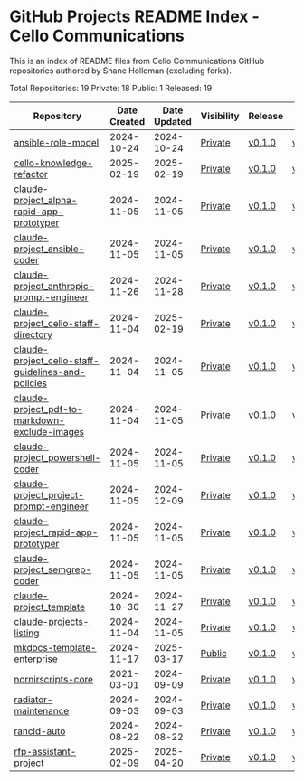 # GitHub Projects README Index - Cello Communications

This is an index of README files from Cello Communications GitHub repositories authored by Shane Holloman (excluding forks).

Total Repositories: 19 Private: 18 Public: 1 Released: 19

| Repository | Date Created | Date Updated | Visibility | Release | Tags |
|------------|--------------|--------------|------------|---------|------|
| [ansible-role-model](./ansible-role-model-readme.md) | 2024-10-24 | 2024-10-24 | [Private](https://github.com/CelloCommunications/ansible-role-model) | [v0.1.0](https://github.com/CelloCommunications/ansible-role-model/releases/tag/v0.1.0) | [v0.1.0](https://github.com/CelloCommunications/ansible-role-model/releases/tag/v0.1.0) |
| [cello-knowledge-refactor](./cello-knowledge-refactor-readme.md) | 2025-02-19 | 2025-02-19 | [Private](https://github.com/CelloCommunications/cello-knowledge-refactor) | [v0.1.0](https://github.com/CelloCommunications/cello-knowledge-refactor/releases/tag/v0.1.0) | [v0.1.0](https://github.com/CelloCommunications/cello-knowledge-refactor/releases/tag/v0.1.0) |
| [claude-project_alpha-rapid-app-prototyper](./claude-project_alpha-rapid-app-prototyper-readme.md) | 2024-11-05 | 2024-11-05 | [Private](https://github.com/CelloCommunications/claude-project_alpha-rapid-app-prototyper) | [v0.1.0](https://github.com/CelloCommunications/claude-project_alpha-rapid-app-prototyper/releases/tag/v0.1.0) | [v0.1.0](https://github.com/CelloCommunications/claude-project_alpha-rapid-app-prototyper/releases/tag/v0.1.0) |
| [claude-project_ansible-coder](./claude-project_ansible-coder-readme.md) | 2024-11-05 | 2024-11-05 | [Private](https://github.com/CelloCommunications/claude-project_ansible-coder) | [v0.1.0](https://github.com/CelloCommunications/claude-project_ansible-coder/releases/tag/v0.1.0) | [v0.1.0](https://github.com/CelloCommunications/claude-project_ansible-coder/releases/tag/v0.1.0) |
| [claude-project_anthropic-prompt-engineer](./claude-project_anthropic-prompt-engineer-readme.md) | 2024-11-26 | 2024-11-28 | [Private](https://github.com/CelloCommunications/claude-project_anthropic-prompt-engineer) | [v0.1.0](https://github.com/CelloCommunications/claude-project_anthropic-prompt-engineer/releases/tag/v0.1.0) | [v0.1.0](https://github.com/CelloCommunications/claude-project_anthropic-prompt-engineer/releases/tag/v0.1.0) |
| [claude-project_cello-staff-directory](./claude-project_cello-staff-directory-readme.md) | 2024-11-04 | 2025-02-19 | [Private](https://github.com/CelloCommunications/claude-project_cello-staff-directory) | [v0.1.0](https://github.com/CelloCommunications/claude-project_cello-staff-directory/releases/tag/v0.1.0) | [v0.1.0](https://github.com/CelloCommunications/claude-project_cello-staff-directory/releases/tag/v0.1.0) |
| [claude-project_cello-staff-guidelines-and-policies](./claude-project_cello-staff-guidelines-and-policies-readme.md) | 2024-11-04 | 2024-11-05 | [Private](https://github.com/CelloCommunications/claude-project_cello-staff-guidelines-and-policies) | [v0.1.0](https://github.com/CelloCommunications/claude-project_cello-staff-guidelines-and-policies/releases/tag/v0.1.0) | [v0.1.0](https://github.com/CelloCommunications/claude-project_cello-staff-guidelines-and-policies/releases/tag/v0.1.0) |
| [claude-project_pdf-to-markdown-exclude-images](./claude-project_pdf-to-markdown-exclude-images-readme.md) | 2024-11-04 | 2024-11-05 | [Private](https://github.com/CelloCommunications/claude-project_pdf-to-markdown-exclude-images) | [v0.1.0](https://github.com/CelloCommunications/claude-project_pdf-to-markdown-exclude-images/releases/tag/v0.1.0) | [v0.1.0](https://github.com/CelloCommunications/claude-project_pdf-to-markdown-exclude-images/releases/tag/v0.1.0) |
| [claude-project_powershell-coder](./claude-project_powershell-coder-readme.md) | 2024-11-05 | 2024-11-05 | [Private](https://github.com/CelloCommunications/claude-project_powershell-coder) | [v0.1.0](https://github.com/CelloCommunications/claude-project_powershell-coder/releases/tag/v0.1.0) | [v0.1.0](https://github.com/CelloCommunications/claude-project_powershell-coder/releases/tag/v0.1.0) |
| [claude-project_project-prompt-engineer](./claude-project_project-prompt-engineer-readme.md) | 2024-11-05 | 2024-12-09 | [Private](https://github.com/CelloCommunications/claude-project_project-prompt-engineer) | [v0.1.0](https://github.com/CelloCommunications/claude-project_project-prompt-engineer/releases/tag/v0.1.0) | [v0.1.0](https://github.com/CelloCommunications/claude-project_project-prompt-engineer/releases/tag/v0.1.0) |
| [claude-project_rapid-app-prototyper](./claude-project_rapid-app-prototyper-readme.md) | 2024-11-05 | 2024-11-05 | [Private](https://github.com/CelloCommunications/claude-project_rapid-app-prototyper) | [v0.1.0](https://github.com/CelloCommunications/claude-project_rapid-app-prototyper/releases/tag/v0.1.0) | [v0.1.0](https://github.com/CelloCommunications/claude-project_rapid-app-prototyper/releases/tag/v0.1.0) |
| [claude-project_semgrep-coder](./claude-project_semgrep-coder-readme.md) | 2024-11-05 | 2024-11-05 | [Private](https://github.com/CelloCommunications/claude-project_semgrep-coder) | [v0.1.0](https://github.com/CelloCommunications/claude-project_semgrep-coder/releases/tag/v0.1.0) | [v0.1.0](https://github.com/CelloCommunications/claude-project_semgrep-coder/releases/tag/v0.1.0) |
| [claude-project_template](./claude-project_template-readme.md) | 2024-10-30 | 2024-11-27 | [Private](https://github.com/CelloCommunications/claude-project_template) | [v0.1.0](https://github.com/CelloCommunications/claude-project_template/releases/tag/v0.1.0) | [v0.1.0](https://github.com/CelloCommunications/claude-project_template/releases/tag/v0.1.0) |
| [claude-projects-listing](./claude-projects-listing-readme.md) | 2024-11-04 | 2024-11-05 | [Private](https://github.com/CelloCommunications/claude-projects-listing) | [v0.1.0](https://github.com/CelloCommunications/claude-projects-listing/releases/tag/v0.1.0) | [v0.1.0](https://github.com/CelloCommunications/claude-projects-listing/releases/tag/v0.1.0) |
| [mkdocs-template-enterprise](./mkdocs-template-enterprise-readme.md) | 2024-11-17 | 2025-03-17 | [Public](https://github.com/CelloCommunications/mkdocs-template-enterprise) | [v0.1.0](https://github.com/CelloCommunications/mkdocs-template-enterprise/releases/tag/v0.1.0) | [v0.1.0](https://github.com/CelloCommunications/mkdocs-template-enterprise/releases/tag/v0.1.0) |
| [nornirscripts-core](./nornirscripts-core-readme.md) | 2021-03-01 | 2024-09-09 | [Private](https://github.com/CelloCommunications/nornirscripts-core) | [v0.1.0](https://github.com/CelloCommunications/nornirscripts-core/releases/tag/v0.1.0) | [v0.1.0](https://github.com/CelloCommunications/nornirscripts-core/releases/tag/v0.1.0) |
| [radiator-maintenance](./radiator-maintenance-readme.md) | 2024-09-03 | 2024-09-03 | [Private](https://github.com/CelloCommunications/radiator-maintenance) | [v0.1.0](https://github.com/CelloCommunications/radiator-maintenance/releases/tag/v0.1.0) | [v0.1.0](https://github.com/CelloCommunications/radiator-maintenance/releases/tag/v0.1.0) |
| [rancid-auto](./rancid-auto-readme.md) | 2024-08-22 | 2024-08-22 | [Private](https://github.com/CelloCommunications/rancid-auto) | [v0.1.0](https://github.com/CelloCommunications/rancid-auto/releases/tag/v0.1.0) | [v0.1.0](https://github.com/CelloCommunications/rancid-auto/releases/tag/v0.1.0) |
| [rfp-assistant-project](./rfp-assistant-project-readme.md) | 2025-02-09 | 2025-04-20 | [Private](https://github.com/CelloCommunications/rfp-assistant-project) | [v0.1.0](https://github.com/CelloCommunications/rfp-assistant-project/releases/tag/v0.1.0) | [v0.1.0](https://github.com/CelloCommunications/rfp-assistant-project/releases/tag/v0.1.0) |
